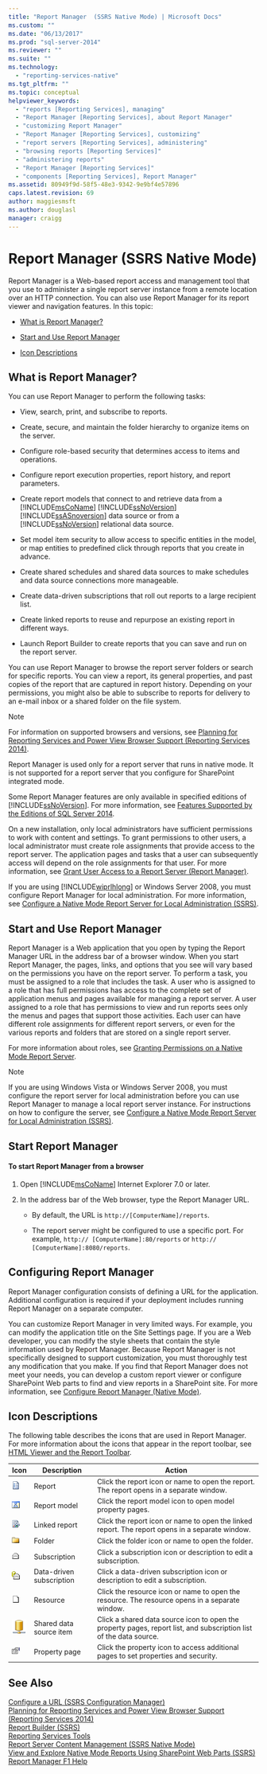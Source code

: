 ```yaml
---
title: "Report Manager  (SSRS Native Mode) | Microsoft Docs"
ms.custom: ""
ms.date: "06/13/2017"
ms.prod: "sql-server-2014"
ms.reviewer: ""
ms.suite: ""
ms.technology: 
  - "reporting-services-native"
ms.tgt_pltfrm: ""
ms.topic: conceptual
helpviewer_keywords: 
  - "reports [Reporting Services], managing"
  - "Report Manager [Reporting Services], about Report Manager"
  - "customizing Report Manager"
  - "Report Manager [Reporting Services], customizing"
  - "report servers [Reporting Services], administering"
  - "browsing reports [Reporting Services]"
  - "administering reports"
  - "Report Manager [Reporting Services]"
  - "components [Reporting Services], Report Manager"
ms.assetid: 80949f9d-58f5-48e3-9342-9e9bf4e57896
caps.latest.revision: 69
author: maggiesmsft
ms.author: douglasl
manager: craigg
---
```

# Report Manager  (SSRS Native Mode)
  Report Manager is a Web-based report access and management tool that you use to administer a single report server instance from a remote location over an HTTP connection. You can also use Report Manager for its report viewer and navigation features. In this topic:  
  
-   [What is Report Manager?](#bkmk_whatis_report_manager)  
  
-   [Start and Use Report Manager](#bkmk_start_report_manager)  
  
-   [Icon Descriptions](#bkmk_icon_descriptions)  
  
##  <a name="bkmk_whatis_report_manager"></a> What is Report Manager?  
 You can use Report Manager to perform the following tasks:  
  
-   View, search, print, and subscribe to reports.  
  
-   Create, secure, and maintain the folder hierarchy to organize items on the server.  
  
-   Configure role-based security that determines access to items and operations.  
  
-   Configure report execution properties, report history, and report parameters.  
  
-   Create report models that connect to and retrieve data from a [!INCLUDE[msCoName](../includes/msconame-md.md)] [!INCLUDE[ssNoVersion](../includes/ssnoversion-md.md)] [!INCLUDE[ssASnoversion](../includes/ssasnoversion-md.md)] data source or from a [!INCLUDE[ssNoVersion](../includes/ssnoversion-md.md)] relational data source.  
  
-   Set model item security to allow access to specific entities in the model, or map entities to predefined click through reports that you create in advance.  
  
-   Create shared schedules and shared data sources to make schedules and data source connections more manageable.  
  
-   Create data-driven subscriptions that roll out reports to a large recipient list.  
  
-   Create linked reports to reuse and repurpose an existing report in different ways.  
  
-   Launch Report Builder to create reports that you can save and run on the report server.  
  
 You can use Report Manager to browse the report server folders or search for specific reports. You can view a report, its general properties, and past copies of the report that are captured in report history. Depending on your permissions, you might also be able to subscribe to reports for delivery to an e-mail inbox or a shared folder on the file system.  
  
> [!NOTE]  
>  For information on supported browsers and versions, see [Planning for Reporting Services and Power View Browser Support &#40;Reporting Services 2014&#41;](../../2014/reporting-services/browser-support-for-reporting-services-and-power-view.md).  
  
 Report Manager is used only for a report server that runs in native mode. It is not supported for a report server that you configure for SharePoint integrated mode.  
  
 Some Report Manager features are only available in specified editions of [!INCLUDE[ssNoVersion](../includes/ssnoversion-md.md)]. For more information, see [Features Supported by the Editions of SQL Server 2014](../../2014/getting-started/features-supported-by-the-editions-of-sql-server-2014.md).  
  
 On a new installation, only local administrators have sufficient permissions to work with content and settings. To grant permissions to other users, a local administrator must create role assignments that provide access to the report server. The application pages and tasks that a user can subsequently access will depend on the role assignments for that user. For more information, see [Grant User Access to a Report Server &#40;Report Manager&#41;](security/grant-user-access-to-a-report-server.md).  
  
 If you are using [!INCLUDE[wiprlhlong](../includes/wiprlhlong-md.md)] or Windows Server 2008, you must configure Report Manager for local administration. For more information, see [Configure a Native Mode Report Server for Local Administration &#40;SSRS&#41;](report-server/configure-a-native-mode-report-server-for-local-administration-ssrs.md).  
  
##  <a name="bkmk_start_report_manager"></a> Start and Use Report Manager  
 Report Manager is a Web application that you open by typing the Report Manager URL in the address bar of a browser window. When you start Report Manager, the pages, links, and options that you see will vary based on the permissions you have on the report server. To perform a task, you must be assigned to a role that includes the task. A user who is assigned to a role that has full permissions has access to the complete set of application menus and pages available for managing a report server. A user assigned to a role that has permissions to view and run reports sees only the menus and pages that support those activities. Each user can have different role assignments for different report servers, or even for the various reports and folders that are stored on a single report server.  
  
 For more information about roles, see [Granting Permissions on a Native Mode Report Server](security/granting-permissions-on-a-native-mode-report-server.md).  
  
> [!NOTE]  
>  If you are using Windows Vista or Windows Server 2008, you must configure the report server for local administration before you can use Report Manager to manage a local report server instance. For instructions on how to configure the server, see [Configure a Native Mode Report Server for Local Administration &#40;SSRS&#41;](report-server/configure-a-native-mode-report-server-for-local-administration-ssrs.md).  
  
## Start Report Manager  
  
#### To start Report Manager from a browser  
  
1.  Open [!INCLUDE[msCoName](../includes/msconame-md.md)] Internet Explorer 7.0 or later.  
  
2.  In the address bar of the Web browser, type the Report Manager URL.  
  
    -   By default, the URL is `http://[ComputerName]/reports`.  
  
    -   The report server might be configured to use a specific port. For example, `http:// [ComputerName]:80/reports` or `http:// [ComputerName]:8080/reports`.  
  
## Configuring Report Manager  
 Report Manager configuration consists of defining a URL for the application. Additional configuration is required if your deployment includes running Report Manager on a separate computer.  
  
 You can customize Report Manager in very limited ways. For example, you can modify the application title on the Site Settings page. If you are a Web developer, you can modify the style sheets that contain the style information used by Report Manager. Because Report Manager is not specifically designed to support customization, you must thoroughly test any modification that you make. If you find that Report Manager does not meet your needs, you can develop a custom report viewer or configure SharePoint Web parts to find and view reports in a SharePoint site. For more information, see [Configure Report Manager &#40;Native Mode&#41;](report-server/configure-web-portal.md).  
  
##  <a name="bkmk_icon_descriptions"></a> Icon Descriptions  
 The following table describes the icons that are used in Report Manager. For more information about the icons that appear in the report toolbar, see [HTML Viewer and the Report Toolbar](html-viewer-and-the-report-toolbar.md).  
  
|Icon|Description|Action|  
|----------|-----------------|------------|  
|![Report icon](media/hlp-16doc.gif "Report icon")|Report|Click the report icon or name to open the report. The report opens in a separate window.|  
|![Model icon](media/model-icon.gif "Model icon")|Report model|Click the report model icon to open model property pages.|  
|![Linked report icon](media/hlp-16linked.gif "Linked report icon")|Linked report|Click the report icon or name to open the linked report. The report opens in a separate window.|  
|![Folder icon](media/hlp-16folder.gif "Folder icon")|Folder|Click the folder icon or name to open the folder.|  
|![Subscription icon](media/hlp-16subscription.gif "Subscription icon")|Subscription|Click a subscription icon or description to edit a subscription.|  
|![Data-driven subscription icon](media/hlp-16subscriptiondd.gif "Data-driven subscription icon")|Data-driven subscription|Click a data-driven subscription icon or description to edit a subscription.|  
|![generic resource icon](media/hlp-16file.gif "generic resource icon")|Resource|Click the resource icon or name to open the resource. The resource opens in a separate window.|  
|![Shared data source icon](media/hlp-16datasource.png "Shared data source icon")|Shared data source item|Click a shared data source icon to open the property pages, report list, and subscription list of the data source.|  
|![Property Page icon](media/hlp-16prop.gif "Property Page icon")|Property page|Click the property icon to access additional pages to set properties and security.|  
  
## See Also  
 [Configure a URL  &#40;SSRS Configuration Manager&#41;](install-windows/configure-a-url-ssrs-configuration-manager.md)   
 [Planning for Reporting Services and Power View Browser Support &#40;Reporting Services 2014&#41;](../../2014/reporting-services/browser-support-for-reporting-services-and-power-view.md)   
 [Report Builder &#40;SSRS&#41;](tools/report-builder-authoring-environment-ssrs.md)   
 [Reporting Services Tools](tools/reporting-services-tools.md)   
 [Report Server Content Management &#40;SSRS Native Mode&#41;](report-server/report-server-content-management-ssrs-native-mode.md)   
 [View and Explore Native Mode Reports Using SharePoint Web Parts &#40;SSRS&#41;](reports/view-and-explore-native-mode-reports-using-sharepoint-web-parts-ssrs.md)   
 [Report Manager F1 Help](../../2014/reporting-services/report-manager-f1-help.md)  
  
  
